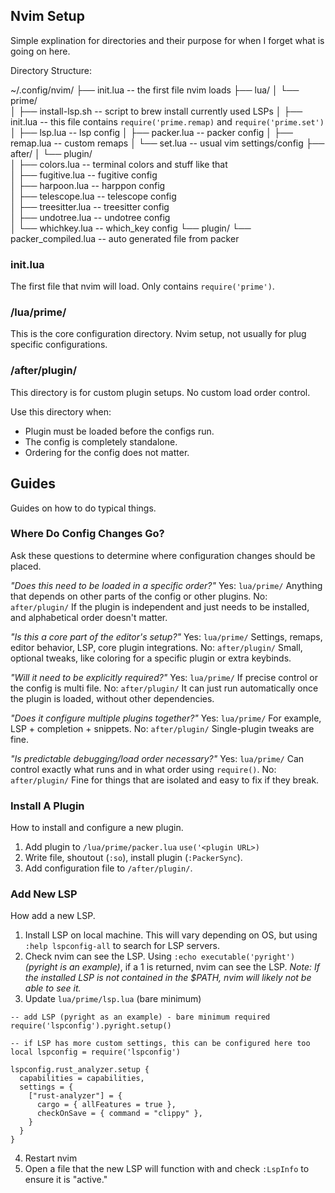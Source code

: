 ## Nvim Setup

Simple explination for directories and their purpose for when I forget what is going on here. 

Directory Structure: 

~/.config/nvim/
├── init.lua                -- the first file nvim loads
├── lua/
│   └── prime/             
│       ├── install-lsp.sh  -- script to brew install currently used LSPs
│       ├── init.lua        -- this file contains `require('prime.remap)` and `require('prime.set')`
│       ├── lsp.lua         -- lsp config 
│       ├── packer.lua      -- packer config 
│       ├── remap.lua       -- custom remaps
│       └── set.lua         -- usual vim settings/config
├── after/
│   └── plugin/             
│       ├── colors.lua      -- terminal colors and stuff like that  
│       ├── fugitive.lua    -- fugitive config    
│       ├── harpoon.lua     -- harppon config   
│       ├── telescope.lua   -- telescope config     
│       ├── treesitter.lua  -- treesitter config      
│       ├── undotree.lua    -- undotree config    
│       └── whichkey.lua    -- which_key config
└── plugin/
    └── packer_compiled.lua -- auto generated file from packer

### init.lua

The first file that nvim will load. Only contains `require('prime')`.

### /lua/prime/

This is the core configuration directory. Nvim setup, not usually for plug specific configurations. 

### /after/plugin/

This directory is for custom plugin setups. No custom load order control.

Use this directory when: 
+ Plugin must be loaded before the configs run.
+ The config is completely standalone.
+ Ordering for the config does not matter. 



## Guides

Guides on how to do typical things. 

### Where Do Config Changes Go?

Ask these questions to determine where configuration changes should be placed. 

_"Does this need to be loaded in a specific order?"_
Yes: `lua/prime/`
Anything that depends on other parts of the config or other plugins. 
No: `after/plugin/`
If the plugin is independent and just needs to be installed, and alphabetical order doesn't matter. 

_"Is this a core part of the editor's setup?"_
Yes: `lua/prime/`
Settings, remaps, editor behavior, LSP, core plugin integrations.
No: `after/plugin/`
Small, optional tweaks, like coloring for a specific plugin or extra keybinds.

_"Will it need to be explicitly required?"_
Yes: `lua/prime/`
If precise control or the config is multi file. 
No: `after/plugin/`
It can just run automatically once the plugin is loaded, without other dependencies. 

_"Does it configure multiple plugins together?"_
Yes: `lua/prime/`
For example, LSP + completion + snippets. 
No: `after/plugin/`
Single-plugin tweaks are fine. 

_"Is predictable debugging/load order necessary?"_
Yes: `lua/prime/`
Can control exactly what runs and in what order using `require()`.
No: `after/plugin/`
Fine for things that are isolated and easy to fix if they break.

### Install A Plugin

How to install and configure a new plugin. 

1. Add plugin to `/lua/prime/packer.lua`
    `use('<plugin URL>)`
2. Write file, shoutout (`:so`), install plugin (`:PackerSync`).
3. Add configuration file to `/after/plugin/`.

### Add New LSP

How add a new LSP.

1. Install LSP on local machine. 
This will vary depending on OS, but using `:help lspconfig-all` to search for LSP servers. 
2. Check nvim can see the LSP. 
Using `:echo executable('pyright')` _(pyright is an example)_, if a 1 is returned, nvim can see the LSP. 
_Note: If the installed LSP is not contained in the $PATH, nvim will likely not be able to see it._
3. Update `lua/prime/lsp.lua` (bare minimum)
```
-- add LSP (pyright as an example) - bare minimum required
require('lspconfig').pyright.setup()

-- if LSP has more custom settings, this can be configured here too
local lspconfig = require('lspconfig')

lspconfig.rust_analyzer.setup {
  capabilities = capabilities,
  settings = {
    ["rust-analyzer"] = {
      cargo = { allFeatures = true },
      checkOnSave = { command = "clippy" },
    }
  }
}
```
4. Restart nvim
5. Open a file that the new LSP will function with and check `:LspInfo` to ensure it is "active."
